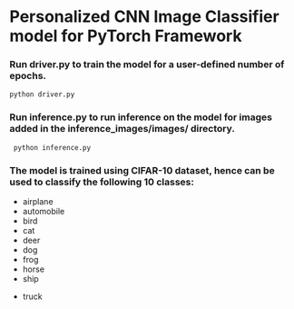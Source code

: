 # Personalized CNN Image Classifier model for PyTorch Framework

### Run driver.py to train the model for a user-defined number of epochs.
```python driver.py```
### Run inference.py to run inference on the model for images added in the inference_images/images/ directory.
``` python inference.py```
### The model is trained using CIFAR-10 dataset, hence can be used to classify the following 10 classes:
- airplane
- automobile
- bird
- cat
- deer
- dog
- frog
- horse
- ship
* truck
